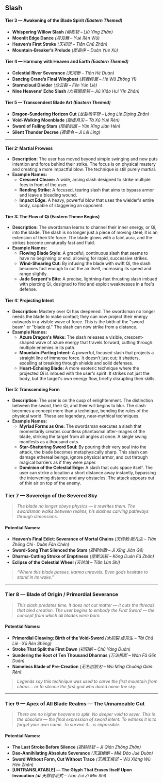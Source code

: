 ## Slash
#### **Tier 3 — Awakening of the Blade Spirit** _(Eastern Themed)_

- **Whispering Willow Slash** _(柳影斩 – Liǔ Yǐng Zhǎn)_
- **Moonlit Edge Dance** _(月刃舞 – Yuè Rèn Wǔ)_
- **Heaven’s First Stroke** _(天初斩 – Tiān Chū Zhǎn)_
- **Mountain-Breaker’s Prelude** _(断岳序 – Duàn Yuè Xù)_
#### **Tier 4 — Harmony with Heaven and Earth** _(Eastern Themed)_

- **Celestial River Severance** _(天河断 – Tiān Hé Duàn)_
- **Dancing Crane’s Final Wingbeat** _(鹤舞终翼 – Hè Wǔ Zhōng Yì)_
- **Stormcloud Divider** _(分云裂 – Fēn Yún Liè)_
- **Nine Heavens’ Echo Slash** _(九霄回音斩 – Jiǔ Xiāo Huí Yīn Zhǎn)_
#### **Tier 5 — Transcendent Blade Art** _(Eastern Themed)_

- **Dragon-Sundering Horizon Cut** _(龙裂地平斩 – Lóng Liè Dìpíng Zhǎn)_
- **Void-Walking Moonblade** _(踏虚月刃 – Tà Xū Yuè Rèn)_
- **Sword of Falling Stars** _(陨星剑痕 – Yǔn Xīng Jiàn Hén)_
- **Silent Thunder Decree** _(寂雷令 – Jì Léi Lìng)_

---
#### **Tier 2: Martial Prowess**
- **Description:** The user has moved beyond simple swinging and now puts intention and force behind their strike. The focus is on physical mastery and creating a more impactful blow. The technique is still purely martial.
- **Example Names:**
    - **Crescent Cleave:** A wide, arcing slash designed to strike multiple foes in front of the user.
    - **Rending Strike:** A focused, tearing slash that aims to bypass armor and leave a bleeding wound.
    - **Impact Edge:** A heavy, powerful blow that uses the wielder's entire body, capable of staggering an opponent.
#### **Tier 3: The Flow of Qi (Eastern Theme Begins)**
- **Description:** The swordsman learns to channel their inner energy, or Qi, into the blade. The slash is no longer just a piece of moving steel; it is an extension of their life force. The blade glows with a faint aura, and the strikes become unnaturally fast and fluid.
- **Example Names:**
    - **Flowing Blade Style:** A graceful, continuous slash that seems to have no beginning or end, allowing for rapid, successive strikes.
    - **Wind-Shearing Cut:** By infusing the blade with swift Qi, the slash becomes fast enough to cut the air itself, increasing its speed and range slightly.
    - **Jade Serpent's Bite:** A precise, lightning-fast thrusting slash imbued with piercing Qi, designed to find and exploit weaknesses in a foe's defense.
#### **Tier 4: Projecting Intent**
- **Description:** Mastery over Qi has deepened. The swordsman no longer needs the blade to make contact; they can now project their energy outwards in a visible wave of force. This is the birth of the "sword beam" or "blade qi." The slash can now strike from a distance.
- **Example Names:**
    - **Azure Dragon's Wake:** The slash releases a visible, crescent-shaped wave of azure energy that travels forward, cutting through multiple enemies in its path.
    - **Mountain-Parting Intent:** A powerful, focused slash that projects a straight line of immense force. It doesn't just cut; it shatters, excelling at breaking through shields and solid defenses.
    - **Heart-Echoing Blade:** A more esoteric technique where the projected Qi is imbued with the user's spirit. It strikes not just the body, but the target's own energy flow, briefly disrupting their skills.
#### **Tier 5: Transcending Form**
- **Description:** The user is on the cusp of enlightenment. The distinction between the sword, their Qi, and their will begins to blur. The slash becomes a concept more than a technique, bending the rules of the physical world. These are legendary, near-mythical techniques.
- **Example Names:**
    - **Myriad Forms as One:** The swordsman executes a slash that momentarily creates countless phantasmal after-images of the blade, striking the target from all angles at once. A single swing manifests as a thousand cuts.
    - **Star-Shattering Sword Soul:** By pouring their very soul into the attack, the blade becomes metaphysically sharp. This slash can damage ethereal beings, ignore physical armor, and cut through magical barriers as if they were paper.
    - **Dominion of the Celestial Edge:** A slash that cuts space itself. The user can strike a location a short distance away instantly, bypassing the intervening distance and any obstacles. The attack appears out of thin air on top of the enemy.
      
### **Tier 7 — Sovereign of the Severed Sky**

> _The blade no longer obeys physics — it rewrites them. The swordsman walks between realms, his slashes carving pathways through dimensions._
#### Potential Names:
- **Heaven’s Final Edict: Severance of Mortal Chains** _(天终敕·断凡尘 – Tiān Zhōng Chì · Duàn Fán Chén)_
- **Sword-Song That Silenced the Stars** _(寂星剑歌 – Jì Xīng Jiàn Gē)_
- **Dharma-Cutting Stroke of Emptiness** _(空断法斩 – Kōng Duàn Fǎ Zhǎn)_
- **Eclipse of the Celestial Wheel** _(天轮蚀 – Tiān Lún Shí)_
> _“Where this blade passes, karma unravels. Even gods hesitate to stand in its wake.”_

---
### **Tier 8 — Blade of Origin / Primordial Severance**
> _This slash predates time. It does not cut matter — it cuts the threads that bind creation. The user begins to embody the First Sword — the concept from which all blades were born._
#### Potential Names:
- **Primordial Cleaving: Birth of the Void-Sword** _(太初裂·虚刃生 – Tài Chū Liè · Xū Rèn Shēng)_
- **Stroke That Split the First Dawn** _(初阳断 – Chū Yáng Duàn)_
- **Sundering the Root of Ten Thousand Dharmas** _(万法根断 – Wàn Fǎ Gēn Duàn)_
- **Nameless Blade of Pre-Creation** _(无名创前刃 – Wú Míng Chuàng Qián Rèn)_

> _Legends say this technique was used to carve the first mountain from chaos… or to silence the first god who dared name the sky._

---

### **Tier 9 — Apex of All Blade Realms — The Unnameable Cut**
> _There are no higher heavens to split. No deeper void to sever. This is the absolute — the final expression of sword intent. To witness it is to forget your own name. To survive it… is impossible._
#### Potential Names:
- **The Last Stroke Before Silence** _(寂前终斩 – Jì Qián Zhōng Zhǎn)_
- **Dao-Annihilating Absolute Severance** _(灭道绝断 – Miè Dào Jué Duàn)_
- **Sword Without Form, Cut Without Trace** _(无相无痕斩 – Wú Xiàng Wú Hén Zhǎn)_
- **[UNTRANSLATABLE] — The Glyph That Erases Itself Upon Invocation** _(☯️ 天罪自泯式 – Tiān Zuì Zì Mǐn Shì)_
